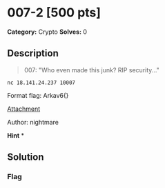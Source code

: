 # 007-2 [500 pts]

**Category:** Crypto
**Solves:** 0

## Description
>007: "Who even made this junk? RIP security..."

`nc 18.141.24.237 10007`

Format flag: Arkav6{}

[Attachment](https://drive.google.com/open?id=1TOtxrec68_YqT0IM_Mkl4H0AKvIsvdsn)

Author: nightmare

**Hint**
* 

## Solution

### Flag

